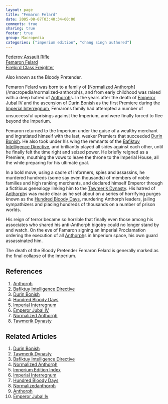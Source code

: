 ```yaml
---
layout: page
title: "Femaron Felard"
date: 2005-08-07T03:40:34+00:00
comments: true
sharing: true
footer: true
group: Macropedia
categories: ["imperium edition", "chang singh authored"]
---
```


<div class='row'>
	<div class='col-md-4'><a href='/macropedia/federov-assault-rifle'>Federov Assault Rifle</a></div>
	<div class='col-md-4'><a href='/macropedia/femaron-felard'>Femaron Felard</a></div>
	<div class='col-md-4'><a href='/macropedia/firebird-class-freighter'>Firebird Class Freighter</a></div>
</div>


Also known as the Bloody Pretender.

Femaron Felard was born to a family of [[Normalized Anthorph](/macropedia/normalized-anthorph)](/macropedia/normalized-anthorph)s, and from early childhood was raised with a deep hatred of [Anthorph](/macropedia/anthorph)s.  In the years after the death of [Emperor Jubal IV](/macropedia/jubal-four) and the ascension of [Durin Bonish](/macropedia/durin-bonish) as the first Premiere during the [Imperial Interregnum](/macropedia/imperial-interregnum), Femarons family had attempted a number of unsuccessful uprisings against the Imperium, and were finally forced to flee beyond the Imperium.

Femaron returned to the Imperium under the guise of a wealthy merchant and ingratiated himself with the last, weaker Premiers that succeeded [Durin Bonish](/macropedia/durin-bonish).  He also took under his wing the remnants of the [Bafiktuy Intelligence Directive](/macropedia/bafiktuy-intelligence-directive), and brilliantly played all sides against each other, until he finally felt the time right and seized power.  He briefly reigned as a Premiere, mouthing the vows to leave the throne to the Imperial House, all the while preparing for his ultimate goal.

In a bold move, using a cadre of informers, spies and assassins, he murdered hundreds (some say even thousands) of members of noble families and high ranking merchants, and declared himself Emperor through a fictitious genealogy linking him to the [Tawmerik Dynasty](/macropedia/tawmerik-dynasty).  His hatred of [Anthorph](/macropedia/anthorph)s was made clear as he set about on a series of horrifying purges known as the [Hundred Bloody Days](/macropedia/hundred-bloody-days), murdering Anthorph leaders, jailing sympathizers and placing hundreds of thousands on a number of prison worlds.

His reign of terror became so horrible that finally even those among his associates who shared his anti-Anthorph bigotry could no longer stand by and watch.  On the eve of Famaron signing an Imperial Proclamation ordering the execution of all [Anthorph](/macropedia/anthorph)s in Imperium space, his own guard assassinated him.

The death of the Bloody Pretender Femaron Felard is generally marked as the final collapse of the Imperium.

## References
1. [Anthorph](/macropedia/anthorph)
1. [Bafiktuy Intelligence Directive](/macropedia/bafiktuy-intelligence-directive)
1. [Durin Bonish](/macropedia/durin-bonish)
1. [Hundred Bloody Days](/macropedia/hundred-bloody-days)
1. [Imperial Interregnum](/macropedia/imperial-interregnum)
1. [Emperor Jubal IV](/macropedia/jubal-four)
1. [Normalized Anthorph](/macropedia/normalized-anthorph)
1. [Tawmerik Dynasty](/macropedia/tawmerik-dynasty)

## Related Articles

1. [Durin Bonish](/macropedia/durin-bonish)
2. [Tawmerik Dynasty](/macropedia/tawmerik-dynasty)
3. [Bafiktuy Intelligence Directive](/macropedia/bafiktuy-intelligence-directive)
4. [Normalized Anthorph](/macropedia/normalized-anthorph)
5. [Imperium Edition Index](/macropedia/imperium-edition-index)
6. [Imperial Interregnum](/macropedia/imperial-interregnum)
7. [Hundred Bloody Days](/macropedia/hundred-bloody-days)
8. [Normalizedanthorph](/macropedia/normalized-anthorph)
9. [Anthorph](/macropedia/anthorph)
10. [Emperor Jubal Iv](/macropedia/jubal-four)



 
